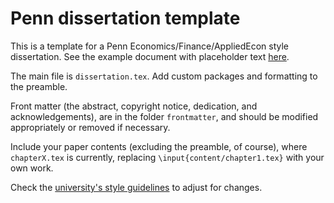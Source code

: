 # Penn dissertation template

This is a template for a Penn Economics/Finance/AppliedEcon style dissertation. See the example document with placeholder text [here](https://pennecon.github.io/DissertationTemplate/dissertation.pdf).

The main file is `dissertation.tex`. Add custom packages and formatting to the preamble. 

Front matter (the abstract, copyright notice, dedication, and acknowledgements), are in the folder `frontmatter`, and should be modified appropriately or removed if necessary.

Include your paper contents (excluding the preamble, of course), where `chapterX.tex` is currently, replacing `\input{content/chapter1.tex}` with your own work.

Check the [university's style guidelines](http://guides.library.upenn.edu/dissertation_manual/formatting) to adjust for changes.
